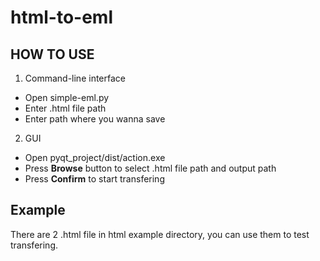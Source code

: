 html-to-eml
============

HOW TO USE
-----------
1. Command-line interface
* Open simple-eml.py
* Enter .html file path
* Enter path where you wanna save

2. GUI
* Open pyqt_project/dist/action.exe
* Press **Browse** button to select .html file path and output path
* Press **Confirm** to start transfering

Example
----------
There are 2 .html file in html example directory, you can use them to test transfering.
